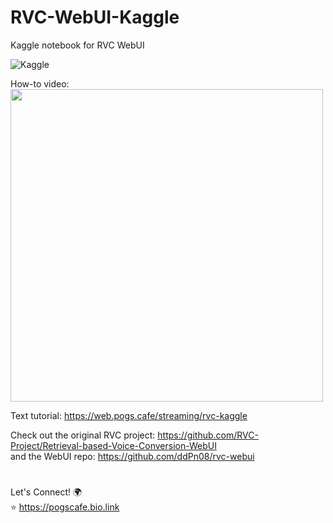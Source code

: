 # RVC-WebUI-Kaggle
Kaggle notebook for RVC WebUI

<a href="https://www.kaggle.com/code/pogscafe/retrieval-based-voice-conversion-rvc-webui" target="_blank"><img align="left" alt="Kaggle" title="Open in Kaggle" src="https://kaggle.com/static/images/open-in-kaggle.svg" /></a>  

<br/>

How-to video:  
<a href="https://youtu.be/SJUw6evAXbY"><img src="https://i3.ytimg.com/vi/SJUw6evAXbY/maxresdefault.jpg" width=500) /></a>

Text tutorial: https://web.pogs.cafe/streaming/rvc-kaggle


Check out the original RVC project: https://github.com/RVC-Project/Retrieval-based-Voice-Conversion-WebUI  
and the WebUI repo: https://github.com/ddPn08/rvc-webui
  
#  

Let's Connect! 🌍  
⭐ https://pogscafe.bio.link
